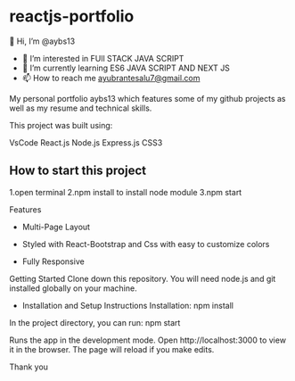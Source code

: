 # reactjs-portfolio
👋 Hi, I’m @aybs13
- 👀 I’m interested in FUll STACK JAVA SCRIPT
- 🌱 I’m currently learning ES6 JAVA SCRIPT AND NEXT JS
- 📫 How to reach me ayubrantesalu7@gmail.com


My personal portfolio aybs13 which features some of my github projects as well as my resume and technical skills.

This project was built using:

VsCode
React.js
Node.js
Express.js
CSS3

## How to start this project
1.open terminal
2.npm install to install node module
3.npm start

Features
* Multi-Page Layout

* Styled with React-Bootstrap and Css with easy to customize colors

* Fully Responsive

Getting Started
Clone down this repository. You will need node.js and git installed globally on your machine.

* Installation and Setup Instructions
Installation: npm install

In the project directory, you can run: npm start

Runs the app in the development mode.
Open http://localhost:3000 to view it in the browser. The page will reload if you make edits.

Thank you
